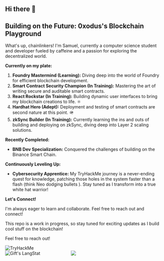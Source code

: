 ## Hi there 👋

<!--
**ybtuti/ybtuti** is a ✨ _special_ ✨ repository because its `README.md` (this file) appears on your GitHub profile.

Here are some ideas to get you started:

- 🔭 I’m currently working on ...
- 🌱 I’m currently learning Solidty, 
- 👯 I’m looking to collaborate on 
- 🤔 I’m looking for help with ...
- 💬 Ask me about ...
- 📫 How to reach me: ...
- 😄 Pronouns: ...
- ⚡ Fun fact: ...
-->
## Building on the Future: 0xodus's Blockchain Playground

What's up, chainlinkers!  I'm Samuel, currently a computer science student and developer fueled by caffeine and a passion for exploring the decentralized world.

**Currently on my plate:**

1. **Foundry Mastermind (Learning):** Diving deep into the world of Foundry for efficient blockchain development.
2. **Smart Contract Security Champion (In Training):** Mastering the art of writing secure and auditable smart contracts.
3. **React Rockstar (In Training):** Building dynamic user interfaces to bring my blockchain creations to life. ⚛️
4. **Hardhat Hero (Adept):** Deployment and testing of smart contracts are second nature at this point. 🪖
5. **zkSync Builder (In Training):** Currently learning the ins and outs of building and deploying on zkSync, diving deep into Layer 2 scaling solutions.


**Recently Completed:**

* **BNB Dev Specialization:** Conquered the challenges of building on the Binance Smart Chain.

**Continuously Leveling Up:**

* **Cybersecurity Apprentice:** My TryHackMe journey is a never-ending quest for knowledge, patching those holes in the system faster than a flash (think Neo dodging bullets ). Stay tuned as I transform into a true white hat warrior!

**Let's Connect!**

I'm always eager to learn and collaborate. Feel free to reach out and connect!

This repo is a work in progress, so stay tuned for exciting updates as I build cool stuff on the blockchain!

Feel free to reach out!


<img src="https://tryhackme-badges.s3.amazonaws.com/0xodus.png" alt="TryHackMe">


 <div style="display: flex; justify-content: left; align-items: left; gap: 100px;">
   <img src="https://api.githubtrends.io/user/svg/ybtuti/langs?time_range=one_year&theme=dark" alt="Gift's LangStat"/>
   <img src="https://api.githubtrends.io/user/svg/ybtuti/repos?time_range=one_year&group=other&theme=dark"/>
   
</div>
 